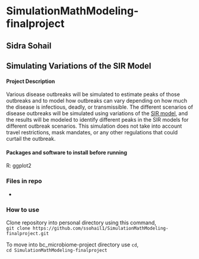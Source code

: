 # SimulationMathModeling-finalproject
## Sidra Sohail 
## Simulating Variations of the SIR Model
#### Project Description
Various disease outbreaks will be simulated to estimate peaks of those outbreaks and to model how outbreaks can vary depending on how much the disease is infectious, deadly, or transmissible. The different scenarios of disease outbreaks will be simulated using variations of the [SIR model](https://www.maa.org/press/periodicals/loci/joma/the-sir-model-for-spread-of-disease-the-differential-equation-model), and the results will be modeled to identify different peaks in the SIR models for different outbreak scenarios. This simulation does not take into account travel restrictions, mask mandates, or any other regulations that could curtail the outbreak.
#### Packages and software to install before running
R: ggplot2
### Files in repo
- 

### How to use
Clone repository into personal directory using this command,  
`git clone https://github.com/ssohail1/SimulationMathModeling-finalproject.git`

To move into bc_microbiome-project directory use `cd`,  
`cd SimulationMathModeling-finalproject`
